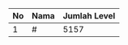| No | Nama            | Jumlah Level |
|----|-----------------|--------------|
| 1  | #    |    5157        |
